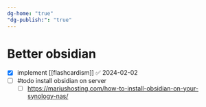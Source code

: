 ```yaml
---
dg-home: "true"
"dg-publish:": "true"
---
```


# Better obsidian

- [x]  implement [[flashcardism]] ✅ 2024-02-02
- [ ] #todo install obsidian on server
	- [ ] https://mariushosting.com/how-to-install-obsidian-on-your-synology-nas/
